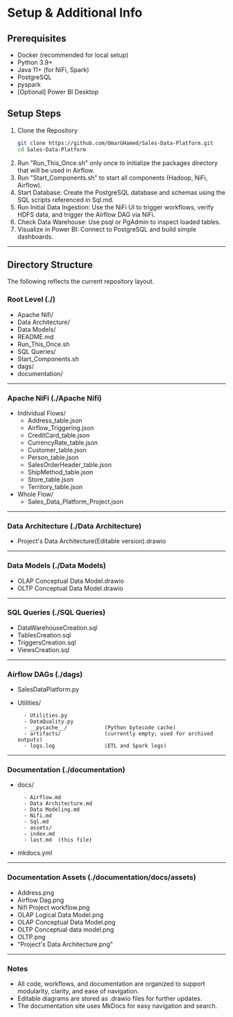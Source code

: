 # Setup & Additional Info

## Prerequisites
- Docker (recommended for local setup)
- Python 3.9+
- Java 11+ (for NiFi, Spark)
- PostgreSQL
- pyspark
- [Optional] Power BI Desktop

## Setup Steps

1. Clone the Repository
   ```bash
   git clone https://github.com/OmarGHamed/Sales-Data-Platform.git
   cd Sales-Data-Platform
   ```
2. Run "Run_This_Once.sh" only once to initialize the packages directory that will be used in Airflow.
3. Run "Start_Components.sh" to start all components (Hadoop, NiFi, Airflow).
4. Start Database: Create the PostgreSQL database and schemas using the SQL scripts referenced in Sql.md.
5. Run Initial Data Ingestion: Use the NiFi UI to trigger workflows, verify HDFS data, and trigger the Airflow DAG via NiFi.
6. Check Data Warehouse: Use psql or PgAdmin to inspect loaded tables.
7. Visualize in Power BI: Connect to PostgreSQL and build simple dashboards.

---

## Directory Structure

The following reflects the current repository layout.

### Root Level (./)

- Apache Nifi/
- Data Architecture/
- Data Models/
- README.md
- Run_This_Once.sh
- SQL Queries/
- Start_Components.sh
- dags/
- documentation/

---

### Apache NiFi (./Apache Nifi)

- Individual Flows/
  - Address_table.json
  - Airflow_Triggering.json
  - CreditCard_table.json
  - CurrencyRate_table.json
  - Customer_table.json
  - Person_table.json
  - SalesOrderHeader_table.json
  - ShipMethod_table.json
  - Store_table.json
  - Territory_table.json
- Whole Flow/
  - Sales_Data_Platform_Project.json

---

### Data Architecture (./Data Architecture)

- Project's Data Architecture(Editable version).drawio

---

### Data Models (./Data Models)

- OLAP Conceptual Data Model.drawio
- OLTP Conceptual Data Model.drawio

---

### SQL Queries (./SQL Queries)

- DataWarehouseCreation.sql
- TablesCreation.sql
- TriggersCreation.sql
- ViewsCreation.sql

---

### Airflow DAGs (./dags)

- SalesDataPlatform.py
- Utilities/

        - Utilities.py
        - DataQuality.py
        - __pycache__/            (Python bytecode cache)
        - artifacts/              (currently empty; used for archived outputs)
        - logs.log                (ETL and Spark logs)

---

### Documentation (./documentation)

- docs/

        - Airflow.md
        - Data Architecture.md
        - Data Modeling.md
        - Nifi.md
        - Sql.md
        - assets/
        - index.md
        - last.md  (this file)
- mkdocs.yml

---

### Documentation Assets (./documentation/docs/assets)

- Address.png
- Airflow Dag.png
- Nifi Project workflow.png
- OLAP Logical Data Model.png
- OLAP Conceptual Data Model.png
- OLTP Conceptual data model.png
- OLTP.png
- "Project's Data Architecture.png"

---

### Notes

- All code, workflows, and documentation are organized to support modularity, clarity, and ease of navigation.
- Editable diagrams are stored as .drawio files for further updates.
- The documentation site uses MkDocs for easy navigation and search.


